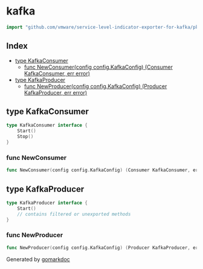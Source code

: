 <!-- Code generated by gomarkdoc. DO NOT EDIT -->

# kafka

```go
import "github.com/vmware/service-level-indicator-exporter-for-kafka/pkg/kafka"
```

## Index

- [type KafkaConsumer](<#type-kafkaconsumer>)
  - [func NewConsumer(config config.KafkaConfig) (Consumer KafkaConsumer, err error)](<#func-newconsumer>)
- [type KafkaProducer](<#type-kafkaproducer>)
  - [func NewProducer(config config.KafkaConfig) (Producer KafkaProducer, err error)](<#func-newproducer>)


## type KafkaConsumer

```go
type KafkaConsumer interface {
    Start()
    Stop()
}
```

### func NewConsumer

```go
func NewConsumer(config config.KafkaConfig) (Consumer KafkaConsumer, err error)
```

## type KafkaProducer

```go
type KafkaProducer interface {
    Start()
    // contains filtered or unexported methods
}
```

### func NewProducer

```go
func NewProducer(config config.KafkaConfig) (Producer KafkaProducer, err error)
```



Generated by [gomarkdoc](<https://github.com/princjef/gomarkdoc>)
